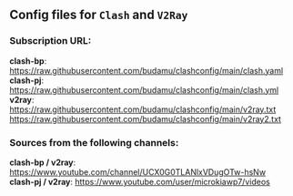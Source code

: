 ## Config files for `Clash` and `V2Ray`

### Subscription URL:

**clash-bp**: <https://raw.githubusercontent.com/budamu/clashconfig/main/clash.yaml><br>
**clash-pj**: <https://raw.githubusercontent.com/budamu/clashconfig/main/clash.yml><br>
**v2ray**: <https://raw.githubusercontent.com/budamu/clashconfig/main/v2ray.txt> <br> <https://raw.githubusercontent.com/budamu/clashconfig/main/v2ray2.txt>

### Sources from the following channels:
**clash-bp / v2ray**: <https://www.youtube.com/channel/UCX0G0TLANlxVDugOTw-hsNw><br>
**clash-pj / v2ray**: <https://www.youtube.com/user/microkiawp7/videos>
